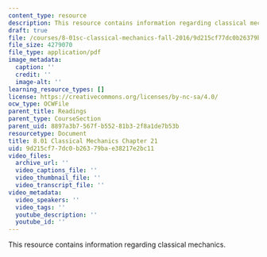 ```yaml
---
content_type: resource
description: This resource contains information regarding classical mechanics.
draft: true
file: /courses/8-01sc-classical-mechanics-fall-2016/9d215cf77dc0b26379bae38217e2bc11_MIT8_01F16_chapter21.pdf
file_size: 4279070
file_type: application/pdf
image_metadata:
  caption: ''
  credit: ''
  image-alt: ''
learning_resource_types: []
license: https://creativecommons.org/licenses/by-nc-sa/4.0/
ocw_type: OCWFile
parent_title: Readings
parent_type: CourseSection
parent_uid: 8897a3b7-567f-b552-81b3-2f8a1de7b53b
resourcetype: Document
title: 8.01 Classical Mechanics Chapter 21
uid: 9d215cf7-7dc0-b263-79ba-e38217e2bc11
video_files:
  archive_url: ''
  video_captions_file: ''
  video_thumbnail_file: ''
  video_transcript_file: ''
video_metadata:
  video_speakers: ''
  video_tags: ''
  youtube_description: ''
  youtube_id: ''
---
```

This resource contains information regarding classical mechanics.